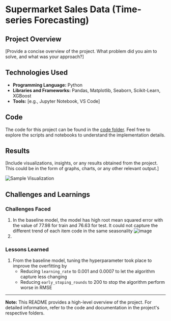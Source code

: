 # Supermarket Sales Data (Time-series Forecasting)

## Project Overview

[Provide a concise overview of the project. What problem did you aim to solve, and what was your approach?]

## Technologies Used

- **Programming Language:** Python
- **Libraries and Frameworks:** Pandas, Matplotlib, Seaborn, Scikit-Learn, XGBoost
- **Tools:** [e.g., Jupyter Notebook, VS Code]

## Code

The code for this project can be found in the [code folder](./code). Feel free to explore the scripts and notebooks to understand the implementation details.

## Results

[Include visualizations, insights, or any results obtained from the project. This could be in the form of graphs, charts, or any other relevant output.]

![Sample Visualization](./images/sample_visualization.png)

## Challenges and Learnings

### Challenges Faced

1. In the baseline model, the model has high root mean squared error with the value of 77.98 for train and 76.63 for test. It could not capture the different trend of each item code in the same seasonality
![image](https://github.com/prattapong/Data-Science-Portfolio/assets/124485030/69062919-85f4-43b6-94ce-23af76ce4005)
3. 

### Lessons Learned

1. From the baseline model, tuning the hyperparameter took place to improve the overfitting by
   * Reducing `learning_rate` to 0.001 and 0.0007 to let the algorithm capture less changing
   * Reducing `early_stoping_rounds` to 200 to stop the algorithm perform worse in RMSE

---

**Note:** This README provides a high-level overview of the project. For detailed information, refer to the code and documentation in the project's respective folders.

